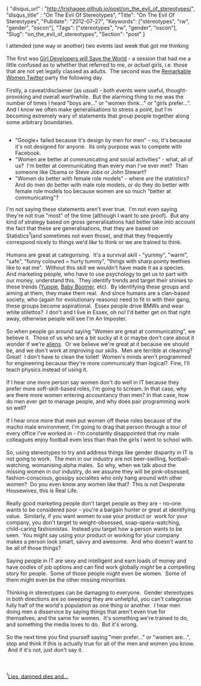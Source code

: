 {
 "disqus_url" : "http://trishagee.github.io/post/on_the_evil_of_stereotypes/",
 "disqus_title" : "On The Evil Of Stereotypes",
 "Title": "On The Evil Of Stereotypes",
 "Pubdate": "2012-07-27",
 "Keywords": ["stereotypes", "rw", "gender", "oscon"],
 "Tags": ["stereotypes", "rw", "gender", "oscon"],
 "Slug": "on_the_evil_of_stereotypes",
 "Section": "post"
}
<div class="p1">I attended (one way or another) two events last week that got me thinking</div><div class="p2"><br /><div class="p1">The first was&nbsp;<a href="http://www.oscon.com/oscon2012/public/schedule/detail/23066">Girl Developers will Save the World</a>&nbsp;- a session that had me a little confused as to whether that referred to me, or&nbsp;<i>actual</i>&nbsp;girls, i.e. those that are not yet legally classed as adults.&nbsp; The second was the&nbsp;<a href="http://remarkablewomen.co.uk/post/27487174154/has-social-media-given-women-a-louder-voice">Remarkable Women Twitter</a>&nbsp;party the following day.</div><div class="p2"><br /></div><div class="p1">Firstly, a caveat/disclaimer (as usual) - both events were useful, thought-provoking and overall worthwhile.&nbsp; But the alarming thing to me was the number of times I heard "boys are…" or "women think…" or "girls prefer…".&nbsp; And I know we often make generalisations to stress a point, but I'm becoming extremely wary of statements that group people together along some arbitrary boundaries. &nbsp;</div><div class="p1"><br /><ul><li><span style="background-color: white;">"Google+ failed because it's design by men for men" - no, it's because it's not designed for anyone. &nbsp;Its only purpose was to compete with Facebook.</span></li><li><span style="background-color: white;">"Women are better at communicating and social activities" - what, all of us?&nbsp; I'm better at communicating than every man I've ever met?&nbsp; Than someone like Obama or Steve Jobs or John Stewart?&nbsp;</span></li><li><span style="background-color: white;">"Women do better with female role models" - where are the statistics?&nbsp; And do men do better with male role models, or do they do better with female role models too because women are so much "better at communicating"?</span></li></ul></div><div class="p1">I'm not saying these statements aren't ever true.&nbsp; I'm not even saying they're not true "most" of the time (although I want to see proof).&nbsp; But any kind of strategy based on gross generalisations had better take into account the fact that these are generalisations, that they are based on Statistics<sup>1</sup>(and sometimes not even those), and that they frequently correspond nicely to things we'd&nbsp;<i>like</i>&nbsp;to think or we are trained to think.</div><div class="p2"><br /></div><div class="p1">Humans are great at categorising.&nbsp; It's a survival skill - "yummy", "warm", "safe", "funny coloured = hurty tummy", "things with sharp pointy teethies like to eat me".&nbsp; Without this skill we wouldn't have made it as a species.&nbsp; And marketing people, who have to use psychology to get us to part with our money, understand this.&nbsp; They identify trends and target their shinies to these trends (<a href="http://en.wikipedia.org/wiki/Yuppie">Yuppie</a>,&nbsp;<a href="http://en.wikipedia.org/wiki/Baby_boomer">Baby Boomer</a>, etc).&nbsp; By identifying these groups and aiming at them, they make them real. &nbsp;And since humans are a clan-based society, who (again for evolutionary reasons) need to fit in with their gang, these groups become aspirational.&nbsp; Essex people drive BMWs and wear white stilettos?&nbsp; I don't and I live in Essex, oh no! I'd better get on that right away, otherwise people will see I'm An Imposter.</div><div class="p2"><br /></div><div class="p1">So when people go around saying "Women are great at communicating", we believe it.&nbsp; Those of us who are a bit sucky at it or maybe don't care about it wonder if we're&nbsp;<a href="http://mechanitis.blogspot.co.uk/2011/10/on-similarities-between-girls-and.html">aliens</a>.&nbsp; Or we believe we're great at it because we should be, and we don't work at improving our skills.&nbsp; Men are terrible at cleaning?&nbsp; Great!&nbsp; I don't have to clean the toilet!&nbsp; Women's minds aren't programmed for engineering because they're more communicaty than logical?&nbsp; Fine, I'll teach physics instead of using it.</div><div class="p2"><br /></div><div class="p1">If I hear one more person say women don't do well in IT because they prefer more soft-skill-based roles, I'm going to scream. In that case, why are there more women entering accountancy than men? In that case, how do men ever get to manage people, and why does pair programming work so well?</div><div class="p2"><br /></div><div class="p1">If I hear once more that men put women off these roles because of the macho male environment, I'm going to drag that person through a tour of every office I've worked in - I'm constantly disappointed that my male colleagues enjoy football even less than than the girls I went to school with.</div><div class="p2"><br /></div><div class="p1">So, using stereotypes to try and address things like gender disparity in IT is not going to work. &nbsp;The men in our industry are not beer-swilling, football-watching, womanising alpha males. &nbsp;So why, when we talk about the missing women in our industry, do we assume they will be pink-obsessed, fashion-conscious, gossipy socialites who only hang around with other women? &nbsp;Do you even know any women like that? &nbsp;This is not Desperate Housewives, this is Real Life.<br /><br />Really good marketing people don't target people as they are - no-one wants to be considered poor - you're a bargain hunter or great at identifying value. &nbsp;Similarly, if you want women to use your product or &nbsp;work for your company, you don't target to weight-obsessed, soap-opera-watching, child-caring fashionistas. &nbsp;Instead you target how a person wants to be seen. &nbsp;You might say using your product or working for your company makes a person look smart, savvy and awesome. &nbsp;And who doesn't want to be all of those things?<br /><div class="p1"><br />Saying people in IT are sexy and intelligent and earn loads of money and have oodles of job options and can find work globally <i style="background-color: white;">might</i> be a compelling story for people.&nbsp; Some of those people might even be women.&nbsp; Some of them might even be the other missing minorities</div><br /><div class="p1">Thinking in stereotypes can be damaging to everyone. &nbsp;Gender stereotypes in both directions are so sweeping they are unhelpful, you can't categorise fully half of the world's population as one thing or another. &nbsp;I hear men doing men a disservice by saying things that aren't even true for themselves, and the same for women. &nbsp;It's something we're trained to do, and something the media loves to do. &nbsp;But it's wrong. &nbsp;</div><br /><div class="p1">So the next time you find yourself saying "men&nbsp;prefer..." or "women are...", stop and think if this is actually true for all of the men and women you know. &nbsp;And if it's not, just don't say it.</div><br /><br /></div><div class="p2"><br /></div><sup>1</sup><a href="http://en.wikipedia.org/wiki/Lies,_damned_lies,_and_statistics">Lies, damned dies and…</a></div>
